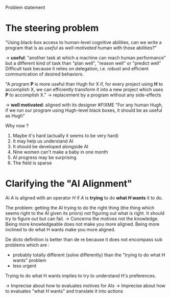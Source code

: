 Problem statement
# The steering problem
"Using black-box access to human-level cognitive abilities, can we write a program that is as *useful* as *well-motivated* human with those abilities?"

-> **useful**: "another task at which a machine can reach human performance" but a different kind of task than "plan well", "reason well" or "predict well"
Difficult task because it relies on delegation, i.e. robust and efficient communication of desired behaviors.

"A program **P** is more useful than Hugh for X if, for every project using **H** to accomplish X, we can efficiently transform it into a new project which uses **P** to accomplish X." -> replacement by a program without any side-effects

-> **well motivated**: aligned with its designer #FIXME 
"For any human Hugh, if we run our program using Hugh-level black boxes, it should be as useful as Hugh"


Why now ? 
1. Maybe it's hard (actually it seems to be very hard)
2. It may help us understand AI
3. It should be developed alongside AI
4. Nine women can't make a baby in one month
5. AI progress may be surprising
6. The field is sparse

# Clarifying the "AI Alignment"
Ai $A$ is aligned with an operator $H$ if $A$ is **trying** to do **what $H$ wants** it to do.

The problem: getting the AI trying to do the right thing (the thing which seems right to the AI given its priors) not figuring out what is right. It should try to figure out but can fail.
-> Concerns the motives not the knowledge. Being more knowledgeable does not make you more aligned. Being more inclined to do what H wants make you more aligned.

De dicto definition is better than de re because it does not encompass sub problems which are : 
- probably totally different (solve differently) than the "trying to do what H wants" problem
- less urgent

Trying to do what H wants implies to try to understand H's preferences.

-> Imprecise about how to evaluates motives for AIs
-> Imprecise about how to evaluates "what H wants" and translate it into actions